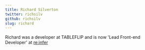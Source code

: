```yaml
---
title: Richard Silverton
twitter: richsilv
github: richsilv
slug: richard
---
```


Richard was a developer at TABLEFLIP and is now 'Lead Front-end Developer' at [re:infer](https://reinfer.io/)
